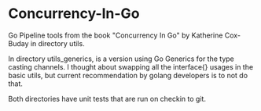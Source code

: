 # Concurrency-In-Go
Go Pipeline tools from the book "Concurrency In Go" by Katherine Cox-Buday
in directory utils.

In directory utils_generics, is a version using Go Generics for the type casting channels. 
I thought about swapping all the interface{} usages in the basic utils, but current recommendation 
by golang developers is to not do that.

Both directories have unit tests that are run on checkin to git.
